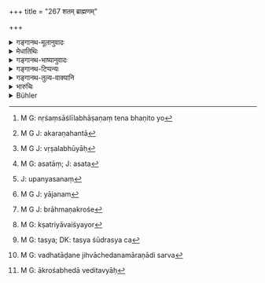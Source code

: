 +++
title = "267 शतम् ब्राह्मणम्"

+++

<details><summary>गङ्गानथ-मूलानुवादः</summary>

On abusing a Brāhmaṇa the Kṣatriya should be fined one hundred; and the Vaiśya one hundred and fifty; or two hundred; the Śūdra however deserves immolation.—(267)
</details>

<details><summary>मेधातिथिः</summary>

परुषवचनम् **आक्रोशः** । स च बहुधा- नृशंसाश्लीलभाषणान् मर्मणि तोदः,[^१८७] अभिशापः अकरणम् "हन्त[^१८८] वृषलो भूयाः[^१८९]", असता[^१९०] दुःखोत्पादनम्[^१९१] "कन्या ते गर्भ्णी" इति, पातकोपपातकैर् योजनम्[^१९२] इति । तत्र द्वयोर् ब्राह्मणाक्रोशे[^१९३] क्षत्रियवैश्ययोर्[^१९४] अयं दण्डः । अन्यत्र "पतनीये कृते क्षेपे दण्डो मध्यमसाहसः" (य्ध् २.२१४) इत्यादि स्मृत्यन्तरोक्तः । शूद्रस्य[^१९५] वधः ताडनजिह्वाछेदनमारणादिरूपः[^१९६] आक्रोशभेदाद् वेदितव्यः[^१९७] ॥ ८.२६७ ॥


[^१९७]:
     M G: ākrośabhedā veditavyāḥ


[^१९६]:
     M G: vadhatāḍane jihvāchedanamāraṇādi sarva


[^१९५]:
     M G: tasya; DK: tasya śūdrasya ca


[^१९४]:
     M G: kṣatriyāvaiśyayor


[^१९३]:
     M G J: brāhmaṇakrośe


[^१९२]:
     M G J: yājanam


[^१९१]:
     J: upanyasanaṃ


[^१९०]:
     M G: asatāṃ; J: asata


[^१८९]:
     M G J: vṛṣalabhūyāḥ


[^१८८]:
     M G J: akaraṇahantā


[^१८७]:
     M G: nṛśaṃsāślīlabhāṣaṇaṃ tena bhaṇito yo
</details>

<details><summary>गङ्गानथ-भाष्यानुवादः</summary>

‘*Abusing*’ is speaking harshly. In most cases it takes the following forms:—(*a*) Causing pain by addressing foul words;—(*b*) cursing without reason—‘O low-born one, may you suffer long’;—(*c*) giving false information; *e.g*., ‘your unmarried daughter is pregnant’;—(*d*) defamation, attributing to him serious or non-serious offences.

The punishment to be inflicted upon the Kṣatriya and the Vaiśya for abusing a Brāhmaṇa is as here laid down. In another *Smṛti* (Yājñavalkya, 2.2.10) however we read—‘If a defamation refers to a heinous offence, the penalty shall consist of the middle amercement; while if it refer to a minor offence, it shall be the lowest amercement.’

For the *Śūdra* ‘*immolation*,’—in the form of beating, cutting off the tongue, actual death, and so forth, to be adjusted in accordance, with the exact nature of the abuse.—(267)
</details>

<details><summary>गङ्गानथ-टिप्पन्यः</summary>

This verse is quoted in *Aparārka* (p. 808), which adds that ‘*vadha*’
here means ‘cutting off the tongue’;—in *Parāśaramadhava* (Vyavahāra, p.
295);—in *Mitākṣarā*, (2.207),.where *Bālambhaṭṭī* adds the following
notes:—‘*Adhyardha*,’ 150,—whether it should be 150 or 200 in any
particular case is to depend upon the lightness or gravity of the
offence,—‘*vadha*,’ beating and so forth.

It is quoted in *Vivādaratnākara* (p. 250), which adds the following
notes:—‘*Ākruśya*’ stands for the ‘middle’ kind of defamation—says
*Pārijāta*;—‘*adhyardham śatam*’, 150,—‘*dve vā*’, this alternative is
prescribed in view of the comparative gravity of the
defamation;—‘*vadha*’, beating, cutting off of the tongue and so forth.

It is quoted’ in *Vyavahāramayūkha* (p. 99);—and in *Nṛsiṃhaprasāda*
(Vyavahāra, 44b);—in *Vivādacintāmaṇi* (Calcutta, p. 70), which explains
‘*adhyardham*’ as ‘one and a half’, and ‘*vadha*’ as ‘beating’, and says
that the punishment, in the case of the Vaiśya and the Śūdra also, is
for defamation;—and in *Vīramitrodaya* (Vyavahāra, 149a).
</details>

<details><summary>गङ्गानथ-तुल्य-वाक्यानि</summary>

**(verses 8.267-270)  
**

*Gautama* (12. 1, 8, 10-13).—‘A Śūdra who intentionally reviles
twice-born men, by criminal abuse, or criminally assaults them with
blows, shall be deprived of the limb with which he has offended. A
Kṣatriya shall he fined one hundred, if he abuses a Brāhmaṇa. A Vaiśya
who abuses a Brāhmaṇa shall pay one and a half (times as much as the
Kṣatriya). A Brāhmaṇa abusing a Kṣatriya shall pay 50; half of that for
abusing a Vaiśya; nothing for abusing a Śūdra.’

*Yājñavalkya* (2.206.207).—‘The fine is half for reviling one lower than
one’s self, double, for reviling women and superior persons; thus shall
the fine he inflicted in accordance with the superiority or inferiority
of the castes concerned. If a person abuses another belonging to a
higher caste, he shall be fined double and treble (of 50 *Paṇas*); if
one abuses another belonging to a lower caste, the fine shall be reduced
by half of the afore-mentioned.’

*Arthaśāstra* (p. 104).—‘Among the Brāhmaṇa, the Kṣatriya, the Vaiśya,
the Śūdra and the Caṇḍāla,—if the succeeding reviles the preceding, the
fine shall be 3 *Paṇas*;—if the preceding reviles the succeeding, it
shall be 2 *Paṇas*.’

*Viṣṇu* (5.23, 33-35-38).—‘If the Śūdra uses abusive language, his
tongue shall be cut off;—for using insulting language, he shall be fined
a hundred *kārṣāpaṇas*;—for insulting a man by using bad language
regarding his mother, the highest amercement;—for abusing a man of his
own caste, he shall be fined twelve *Paṇas*; for abusing a man of a
lower caste, six *Paṇas*;—for insulting a member of the highest caste,
or of his own caste (at the same time), the same fine is ordained;—or if
he only returns his insult, a fine amounting to three *kārṣāpaṇas*.’

*Āpastamba* (2.27.14).—‘The tongue of a Śūdra who speaks evil of a
virtuous person, belonging to one of the first three castes, shall be
cut out.’

*Nārada* (15-16.15-17, 22, 25).—‘A Kṣatriya who reviles a Brāhmaṇa must
pay one hundred *Paṇas* as fine; a Vaiśya must pay one and a half
hundred, or two hundred; a Śūdra deserves corporal punishment. A
Brāhmaṇa shall he fined fifty *Paṇas* for calumniating a Kṣatriya; in
the case of a Vaiśya, the fine shall he half of fifty; in the case of a
Śūdra, it shall be twelve *Paṇas*. When a twice-born person offends
against a member of his own caste, he shall pay twelve *Paṇas* as fine.
When he utters calumnies which ought never to be uttered, the fine shall
be twice as high. A once-born man who insults members of a twice-born
caste with gross invectives, shall have his tongue cut out... With
whatever limb a low-caste man offends against a Brāhmaṇa, that very limb
of his shall be cut off; such shall be the atonement of his crime.’

*Śaṅkha-Likhita* (Vivādaratnākara, p. 251).—‘A Brāhmaṇa abusing a
Kṣatriya should be fined 100; 50 for abusing a Vaiśya and ‘25 for
abusing a Śūdra.’

*Bṛhaspāti* (20.6-11).—‘When persons equal in caste and qualities abuse
one another, the punishment ordained for them is thirteen *Paṇas* and a
half. For a Brāhmaṇa abusing a Kṣatriya, the fine shall be a
half-hundred; for abusing a Vaiśya, half of fifty; for abusing a Śūdra,
twelve and half. This punishment has been ordained for abusing a
virtuous Śūdra who has committed no wrong; no offence is imputable to a
Brāhmaṇa for abusing a Śūdra devoid of virtue. A Vaiśya shall he fined a
hundred *Paṇas* for reviling a Kṣatriya; a Kṣatriya reviling a Vaiśya
shall have to pay half of that amount as fine. In the case of a Kṣatriya
reviling a Śūdra, the fine shall be twenty *Paṇas*; in the case of a
Vaiśya, double that amount. The Śūdra shall be compelled to pay the fine
of the first amercement for abusing a Vaiśya; the middle amercement for
abusing a Kṣatriya 5 and the highest amercement for abusing a Brāhmaṇa.’

*Śaṅkha-Likhita* (Vīvādaratnākara, p. 248).—‘For abusing a person of a
higher caste, the offender should propitiate him and pay a fine of three
*kārṣāpaṇas*;—on insulting a man of the same caste as oneself the fine
is twelve *kārṣāpanas*; and twenty-four, for insulting a person of
superior qualifications.’

*Hārīta* (Do., p. 251).—‘For a low-caste man abusing one of a higher
caste, the fine is eight *Purāṇas* (Purāṇa being equal to 32 silver
*kṛṣṇalas*).’
</details>

<details><summary>भारुचिः</summary>

अवचनीयाद् आक्रोशाद् ऋते अन्यस्मिन्न् आक्रोशे एते यथार्हं दण्डवि[धयः ब्राःमणाक्रोशने यो] वैश्यस्य दण्ड उक्तः ततो ऽर्धं क्षत्रियम् आक्रुश्य वैश्यस्य न्यायाद् आप्नोति दण्डम् । शूद्रस्य त्व् एकजातिदण्डः "एकजातिर् द्विजातिम्" इति द्विजातिमात्र्[आक्रोशने तद्विधानात् ॥ ८.२६६ ॥
</details>

<details><summary>Bühler</summary>

267	A Kshatriya, having defamed a Brahmana, shall be fined one hundred (panas); a Vaisya one hundred and fifty or two hundred; a Sudra shall suffer corporal punishment.
</details>
